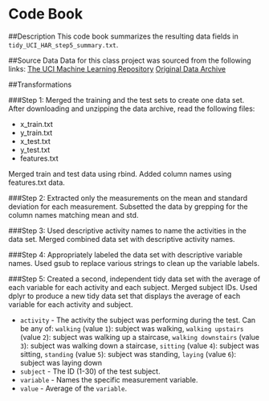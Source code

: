# Code Book

##Description
This code book summarizes the resulting data fields in `tidy_UCI_HAR_step5_summary.txt`.

##Source Data
Data for this class project was sourced from the following links:
[The UCI Machine Learning Repository](http://archive.ics.uci.edu/ml/datasets/Human+Activity+Recognition+Using+Smartphones)
[Original Data Archive](https://d396qusza40orc.cloudfront.net/getdata%2Fprojectfiles%2FUCI%20HAR%20Dataset.zip)

##Transformations

###Step 1: Merged the training and the test sets to create one data set.
After downloading and unzipping the data archive, read the following files:
- x_train.txt
- y_train.txt
- x_test.txt
- y_test.txt
- features.txt

Merged train and test data using rbind. Added column names using features.txt data.

###Step 2: Extracted only the measurements on the mean and standard deviation for each measurement.
Subsetted the data by grepping for the column names matching mean and std.

###Step 3: Used descriptive activity names to name the activities in the data set.
Merged combined data set with descriptive activity names.

###Step 4: Appropriately labeled the data set with descriptive variable names. 
Used gsub to replace various strings to clean up the variable labels.

###Step 5: Created a second, independent tidy data set with the average of each variable for each activity and each subject.
Merged subject IDs. Used dplyr to produce a new tidy data set that displays the average of each variable for each activity and subject.

* `activity` - The activity the subject was performing during the test. Can be any of: `walking` (value `1`): subject was walking, `walking upstairs` (value `2`): subject was walking up a staircase, `walking downstairs` (value `3`): subject was walking down a staircase, `sitting` (value `4`): subject was sitting, `standing` (value `5`): subject was standing, `laying` (value `6`): subject was laying down
* `subject` - The ID (1-30) of the test subject.
* `variable` - Names the specific measurement variable.
* `value` - Average of the `variable`.

